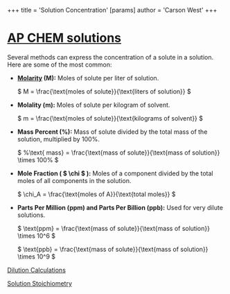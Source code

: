 +++
 title = 'Solution Concentration'
[params]
	author = 'Carson West'
+++
# [AP CHEM solutions](./../ap-chem-solutions/)
Several methods can express the concentration of a solute in a solution.  Here are some of the most common:

* **[Molarity](./../molarity/) (M):**  Moles of solute per liter of solution.

     $ M = \frac{\text{moles of solute}}{\text{liters of solution}} $ 

* **Molality (m):** Moles of solute per kilogram of solvent.

     $ m = \frac{\text{moles of solute}}{\text{kilograms of solvent}} $ 

* **Mass Percent (%):** Mass of solute divided by the total mass of the solution, multiplied by 100%.

     $ \%\text{ mass} = \frac{\text{mass of solute}}{\text{mass of solution}} \times 100\% $ 

* **Mole Fraction ( $ \chi $ ):** Moles of a component divided by the total moles of all components in the solution.

     $ \chi_A = \frac{\text{moles of A}}{\text{total moles}} $ 

* **Parts Per Million (ppm) and Parts Per Billion (ppb):**  Used for very dilute solutions.

     $ \text{ppm} = \frac{\text{mass of solute}}{\text{mass of solution}} \times 10^6 $ 

     $ \text{ppb} = \frac{\text{mass of solute}}{\text{mass of solution}} \times 10^9 $ 

[Dilution Calculations](./../dilution-calculations/)

[Solution Stoichiometry](./../solution-stoichiometry/)

